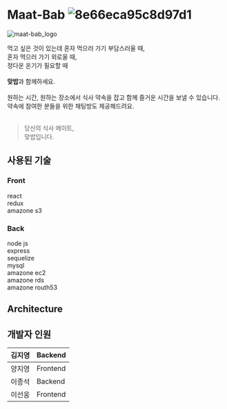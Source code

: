 
# Maat-Bab ![8e66eca95c8d97d1](https://user-images.githubusercontent.com/81890240/140760183-bbd017d5-30cc-49a8-a9b5-6972e06e3e0d.png)

![maat-bab_logo](https://user-images.githubusercontent.com/81890240/140764361-ef2991a3-3985-4cf2-92f1-4e895b4368a2.jpg)


먹고 싶은 것이 있는데 혼자 먹으러 가기 부담스러울 때, <br />
혼자 먹으러 가기 외로울 때, <br />
정다운 온기가 필요할 때 <br /><br />
**맞밥**과 함께하세요. <br /><br />
원하는 시간, 원하는 장소에서 식사 약속을 잡고 함께 즐거운 시간을 보낼 수 있습니다. <br />
약속에 참여한 분들을 위한 채팅방도 제공해드려요. <br /><br />
> 당신의 식사 메이트,<br /> 맞밥입니다.<br />

## 사용된 기술
### Front
react <br />
redux <br />
amazone s3 <br />
### Back
node js <br />
express <br />
sequelize <br />
mysql <br />
amazone ec2 <br />
amazone rds <br />
amazone routh53 <br />

## Architecture

## 개발자 인원
  | 김지영 | Backend |
  | --- | --- |
  | 양지영 | Frontend |
  | 이종석 | Backend |
  | 이선웅 | Frontend |
